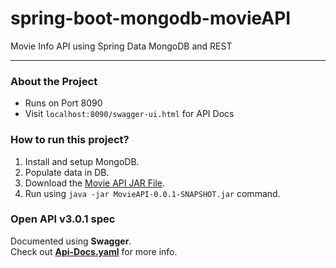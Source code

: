 # spring-boot-mongodb-movieAPI
Movie Info API using Spring Data MongoDB and REST

-------------------------------------------------

<!-- About the Project -->
### About the Project
* Runs on Port 8090
* Visit `localhost:8090/swagger-ui.html` for API Docs

<!-- -->
### How to run this project?
1. Install and setup MongoDB.
2. Populate data in DB.
2. Download the [Movie API JAR File](https://github.com/yash-k9/spring-boot-mongodb-movieAPI/blob/main/MovieAPI/target/MovieAPI-0.0.1-SNAPSHOT.jar).
3. Run using `java -jar MovieAPI-0.0.1-SNAPSHOT.jar` command.


### Open API v3.0.1 spec   
Documented using __Swagger__.   
Check out [__Api-Docs.yaml__](https://github.com/yash-k9/spring-boot-mongodb-movieAPI/blob/main/api-docs.yaml) for more info.  


 
